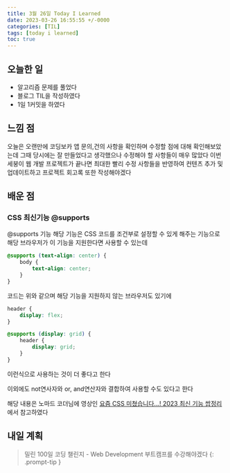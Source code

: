 ```yaml
---
title: 3월 26일 Today I Learned
date: 2023-03-26 16:55:55 +/-0000
categories: [TIL]
tags: [today i learned]
toc: true
---
```


## 오늘한 일

* 알고리즘 문제를 풀었다
* 블로그 TIL을 작성하였다
* 1일 1커밋을 하였다

## 느낌 점

오늘은 오랜만에 코딩보카 앱 문의,건의 사항을 확인하며 수정할 점에 대해 
확인해보았는데 그때 당시에는 잘 만들었다고 생각했으나 수정해야 할 사항들이 매우 많았다 이번 세붕이 웹 개발 프로젝트가 끝나면 최대한 빨리 수정 사항들을 반영하여 컨텐츠 추가 및 업데이트하고 프로젝트 회고록 또한 작성해야겠다

## 배운 점

### CSS 최신기능 @supports 

@supports 기능
해당 기능은 CSS 코드를 조건부로 설정할 수 있게 해주는 기능으로
해당 브라우저가 이 기능을 지원한다면 사용할 수 있는데

~~~css
@supports (text-align: center) {
    body {
        text-align: center;
    }
}
~~~

코드는 위와 같으며 해당 기능을 지원하지 않는 브라우저도 있기에

~~~css
header {
    display: flex;
}

@supports (display: grid) {
    header {
        display: grid;
    }
}
~~~

이런식으로 사용하는 것이 더 좋다고 한다

이외에도 not연사자와 or, and연산자와 결합하여 사용할 수도 있다고 한다

해당 내용은 노마드 코더님에 영상인
[요즘 CSS 미쳤습니다...! 2023 최신 기능 쌉정리](https://www.youtube.com/watch?v=HZIcTZABMuc)에서 참고하였다

## 내일 계획

> 밀린 100일 코딩 챌린지 - Web Development 부트캠프를 수강해야겠다
{: .prompt-tip }